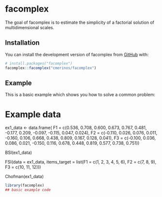# facomplex

<!-- badges: start -->

<!-- badges: end -->

The goal of facomplex is to estimate the simplicity of a factorial solution of multidimensional scales.

## Installation

You can install the development version of facomplex from [GitHub](https://github.com/) with:

``` r
# install.packages("facomplex")
facomplex::facomplex("cmerinos/facomplex")
```

## Example

This is a basic example which shows you how to solve a common problem:
# Example data
ex1_data <- data.frame(
F1 = c(0.536, 0.708, 0.600, 0.673, 0.767, 0.481, -0.177, 0.209, -0.097, -0.115, 0.047, 0.024),
F2 = c(-0.110, 0.026, 0.076, 0.011, -0.160, 0.106, 0.668, 0.438, 0.809, 0.167, 0.128, 0.041),
F3 = c(-0.100, 0.036, 0.086, 0.021, -0.150, 0.116, 0.678, 0.448, 0.819, 0.577, 0.738, 0.751))

BSI(ex1_data)

FSI(data = ex1_data, 
items_target = list(F1 = c(1, 2, 3, 4, 5, 6),
F2 = c(7, 8, 9),
F3 = c(10, 11, 12)))

Chofman(ex1_data)

``` r
library(facomplex)
## basic example code
```

